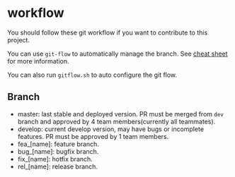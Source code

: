 # workflow
You should follow these git workflow if you want to contribute to this project.

You can use `git-flow` to automatically manage the branch. See [cheat sheet](http://danielkummer.github.io/git-flow-cheatsheet/) for more information. 

You can also run `gitflow.sh` to auto configure the git flow.

## Branch
- master: last stable and deployed version. PR must be merged from `dev` branch and approved by 4 team members(currently all teammates).
- develop: current develop version, may have bugs or incomplete features. PR must be approved by 1 team members.
- fea_[name]: feature branch.
- bug_[name]: bugfix branch.
- fix_[name]: hotfix branch.
- rel_[name]: release branch.